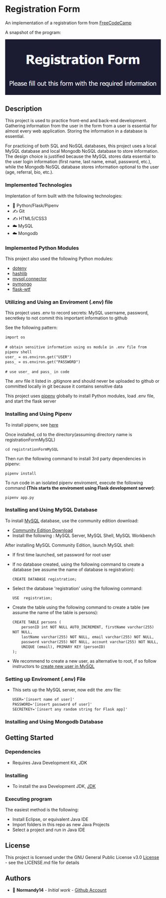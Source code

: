 # Registration Form

An implementation of a registration form from [FreeCodeCamp](https://www.freecodecamp.org/learn/2022/responsive-web-design/learn-html-forms-by-building-a-registration-form/step-1)

A snapshot of the program: 

![snapshot](static/img/profile.PNG)

## Description

This project is used to practice front-end and back-end development. Gathering information from the user in the form from a user is essential for almost every web application. Storing the information in a database is essential.

For practicing of both SQL and NoSQL databases, this project uses a local MySQL database and local Mongodb NoSQL database to store information. The design choice is justified because the MySQL stores data essential to the user login information (first name, last name, email, password, etc.), while the Mongodb NoSQL database stores information optional to the user (age, referral, bio, etc.).

### Implemented Technologies

Implentation of form built with the following technologies:

* :snake: Python/Flask/Pipenv
* :writing_hand: Git
* :writing_hand: HTML5/CSS3
* :cloud: MySQL
* :cloud: Mongodb

### Implemented Python Modules

This project also used the following Python modules:

* [dotenv](https://pypi.org/project/python-dotenv/)
* [hashlib](https://pypi.org/project/hashlib/)
* [mysql.connector](https://pypi.org/project/mysql-connector-python/)
* [pymongo](https://pypi.org/project/pymongo/)
* [flask-wtf](https://pypi.org/project/Flask-WTF/)

### Utilizing and Using an Enviroment (.env) file

This project uses .env to record secrets: MySQL username, password, secretkey to not commit this important information to github

See the following pattern:

```
import os 
 
# obtain sensitive information using os module in .env file from pipenv shell
user_ = os.environ.get("USER") 
pass_ = os.environ.get("PASSWORD")

# use user_ and pass_ in code
```

The .env file it listed in .gitignore and should never be uploaded to github or committed locally in git because it contains sensitive data

This project uses [pipenv](https://pipenv.pypa.io/en/latest/) globally to install Python modules, load .env file, and start the flask server

### Installing and Using Pipenv

To install pipenv, see [here](https://pipenv.pypa.io/en/latest/install/)

Once installed, cd to the directory(assuming directory name is registrationFormMySQL)

```
cd registrationFormMySQL
```

Then run the following command to install 3rd party dependencies in pipenv:

```
pipenv install
```

To run code in an isolated pipenv enviroment, execute the following command
**(This starts the enviroment using Flask development server)**:

```
pipenv app.py
```


### Installing and Using MySQL Database

To install [MySQL](https://www.mysql.com/) database, use the community edition download:

* [Community Edition Download](https://dev.mysql.com/downloads/)
* Install the following : MySQL Server, MySQL Shell, MySQL Workbench

After installing MySQL Community Edition, launch MySQL shell:

* If first time launched, set password for root user
* If no database created, using the following command to create a database (we assume the name of database is registration):
  
  ```
  CREATE DATABASE registration;
  ```
* Select the database 'registration' using the following command:

  ```
  USE  registration;
  ```
* Create the table using the following command to create a table (we assume the name of the table is persons):

  ```
  CREATE TABLE persons (
      personID int NOT NULL AUTO_INCREMENT, firstName varchar(255) NOT NULL, 
      lastName varchar(255) NOT NULL, email varchar(255) NOT NULL, 
      password varchar(255) NOT NULL, account varchar(255) NOT NULL, 
      UNIQUE (email), PRIMARY KEY (personID)
  );
  ```
  
* We recommend to create a new user, as alternative to root, if so follow instructors to [create new user in MySQL](https://hackr.io/blog/how-to-make-a-new-user-in-MySQL)

### Setting up Enviroment (.env) File
* This sets up the MySQL server, now edit the .env file:

  ```
  USER='[insert name of user]'
  PASSWORD='[insert password of user]'
  SECRETKEY='[insert any random string for Flask app]'
  ```

### Installing and Using Mongodb Database

## Getting Started

### Dependencies

* Requires Java Development Kit, JDK

### Installing

* To install the ava Development JDK, [JDK](https://docs.oracle.com/en/java/javase/17/install/overview-jdk-installation.html#GUID-8677A77F-231A-40F7-98B9-1FD0B48C346A)

### Executing program

The easiest method is the following:
* Install Eclipse, or equivalent Java IDE
* Import folders in this repo as new Java Projects
* Select a project and run in Java IDE

## License

This project is licensed under the GNU General Public License v3.0 [License](License.md) - see the LICENSE.md file for details

## Authors

* :ocean: **Normandy14** - *Initial work* - [Github Account](https://github.com/Normandy14)
